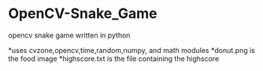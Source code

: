 # OpenCV-Snake_Game
opencv snake game written in python

*uses cvzone,opencv,time,random,numpy, and math modules
*donut.png is the food image
*highscore.txt is the file containing the highscore
